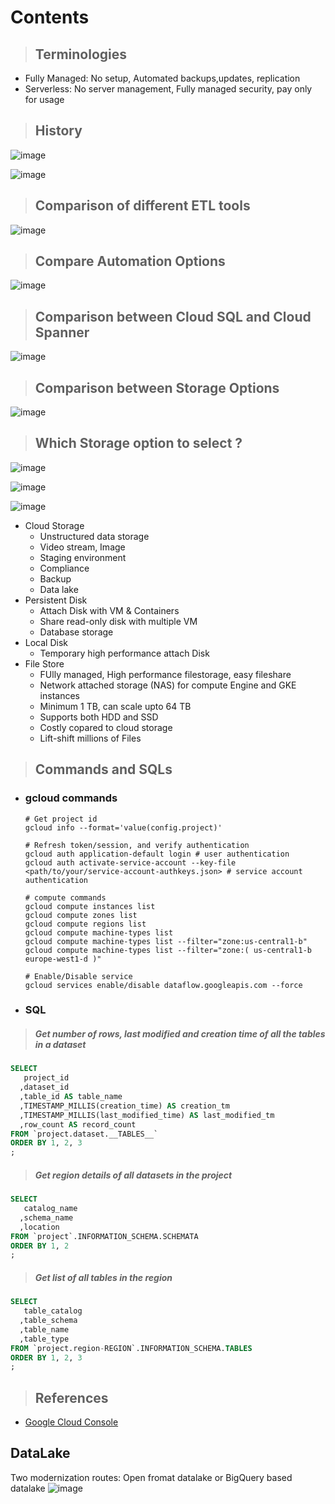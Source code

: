 # Contents 

> ## Terminologies
- Fully Managed: No setup, Automated backups,updates, replication 
- Serverless: No server management, Fully managed security, pay only for usage
  
> ## History

![image](https://user-images.githubusercontent.com/19702456/222905593-f0e0471b-def3-4df9-9e1a-38394d5e74ec.png)

![image](https://github.com/user-attachments/assets/e299837a-7bf3-4eda-9a20-c349eeb014ab)


> ## Comparison of different ETL tools

  ![image](https://github.com/user-attachments/assets/0c78b2a1-fe37-45d9-9aa7-5be06db7be16)

> ## Compare Automation Options

  ![image](https://github.com/user-attachments/assets/c50a43c9-4e7e-4802-9076-7f644656c3e9)

> ## Comparison between Cloud SQL and Cloud Spanner

  ![image](https://github.com/user-attachments/assets/82ba95ab-0c18-4823-99b2-591ac1f8eafb)

> ## Comparison between Storage Options

  ![image](https://user-images.githubusercontent.com/19702456/222908281-cb761edb-11df-4bc7-b653-d2b2475f53c6.png)

> ## Which Storage option to select ?
  ![image](https://github.com/user-attachments/assets/040199d1-16b5-4630-845b-4a115e6ffb51)
  
  ![image](https://user-images.githubusercontent.com/19702456/222905632-043fd232-cb69-40b4-8e17-f2915877e2ce.png)
    
  ![image](https://github.com/user-attachments/assets/933d50a0-63f6-4c82-90e7-4f0d9ccda273)

- Cloud Storage
  - Unstructured data storage
  - Video stream, Image
  - Staging environment
  - Compliance
  - Backup
  - Data lake
- Persistent Disk
  - Attach Disk with VM & Containers
  - Share read-only disk with multiple VM
  - Database storage
- Local Disk
  - Temporary high performance attach Disk
- File Store
  - FUlly managed, High performance filestorage, easy fileshare
  - Network attached storage (NAS) for compute Engine and GKE instances
  - Minimum 1 TB, can scale upto 64 TB
  - Supports both HDD and SSD
  - Costly copared to cloud storage
  - Lift-shift millions of Files








> ## Commands and SQLs
> 
- ### gcloud commands 
  ```shell
  # Get project id
  gcloud info --format='value(config.project)'
  
  # Refresh token/session, and verify authentication
  gcloud auth application-default login # user authentication
  gcloud auth activate-service-account --key-file <path/to/your/service-account-authkeys.json> # service account authentication
  
  # compute commands
  gcloud compute instances list
  gcloud compute zones list
  gcloud compute regions list
  gcloud compute machine-types list
  gcloud compute machine-types list --filter="zone:us-central1-b"
  gcloud compute machine-types list --filter="zone:( us-central1-b europe-west1-d )"
  
  # Enable/Disable service
  gcloud services enable/disable dataflow.googleapis.com --force
  ```

- ### SQL
> ##### Get number of rows, last modified and creation time of all the tables in a dataset
  ```sql
  SELECT
     project_id
    ,dataset_id
    ,table_id AS table_name
    ,TIMESTAMP_MILLIS(creation_time) AS creation_tm
    ,TIMESTAMP_MILLIS(last_modified_time) AS last_modified_tm
    ,row_count AS record_count
  FROM `project.dataset.__TABLES__`
  ORDER BY 1, 2, 3
  ;
  ```

> ##### Get region details of all datasets in the project 
  ```sql
  SELECT
     catalog_name
    ,schema_name
    ,location
  FROM `project`.INFORMATION_SCHEMA.SCHEMATA
  ORDER BY 1, 2
  ;
  ```

> ##### Get list of all tables in the region
  ```sql
  SELECT
     table_catalog
    ,table_schema
    ,table_name
    ,table_type
  FROM `project.region-REGION`.INFORMATION_SCHEMA.TABLES
  ORDER BY 1, 2, 3
  ;
  ```


> ## References
- [Google Cloud Console](https://console.cloud.google.com/)



## DataLake 
Two modernization routes: Open fromat datalake or BigQuery based datalake
![image](https://github.com/user-attachments/assets/07ec45e3-7463-450e-a62c-88c35f6c1de1)



